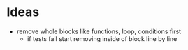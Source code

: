 # Ideas

- remove whole blocks like functions, loop, conditions first
  - if tests fail start removing inside of block line by line
